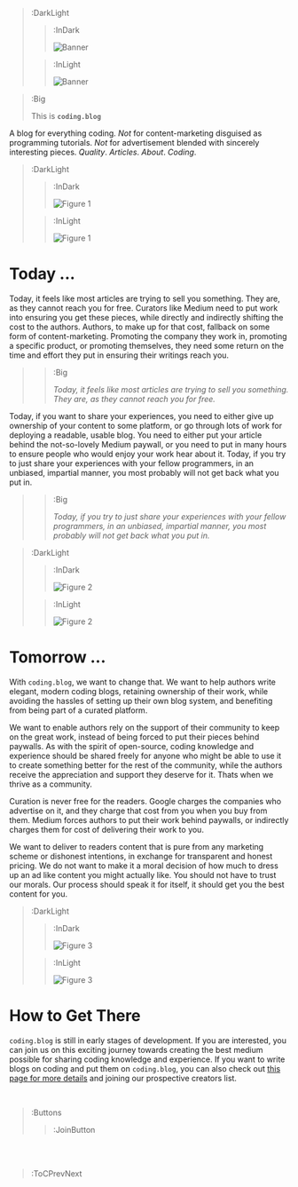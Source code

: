 > :DarkLight
> > :InDark
> >
> > ![Banner](/banner-dark.svg)
>
> > :InLight
> >
> > ![Banner](/banner.svg)


> :Big
>
> This is **`coding.blog`**

A blog for everything coding.
*Not* for content-marketing disguised as programming tutorials.
*Not* for advertisement blended with sincerely interesting pieces.
*Quality*. *Articles*. *About*. *Coding*.

> :DarkLight
> > :InDark
> >
> > ![Figure 1](/img/figure1-dark.svg)
>
> > :InLight
> >
> > ![Figure 1](/img/figure1.svg)

# Today ...

Today, it feels like most articles are trying to sell you something. They are,
as they cannot reach you for free. Curators like Medium need to put work into
ensuring you get these pieces, while directly and indirectly shifting the cost
to the authors. Authors, to make up for that cost, fallback on some form of content-marketing.
Promoting the company they work in, promoting a specific product, or promoting themselves,
they need some return on the time and effort they put in ensuring their writings reach you.

> > :Big
> >
> > _Today, it feels like most articles are trying to sell you something. They are,
> > as they cannot reach you for free._

Today, if you want to share your experiences, you need to either give up ownership of
your content to some platform, or go through lots of work for deploying a readable, usable
blog. You need to either put your article behind the not-so-lovely Medium
paywall, or you need to put in many hours to ensure people who would enjoy your work
hear about it. Today, if you try to just share your experiences with your fellow programmers, in an unbiased,
impartial manner, you most probably will not get back what you put in.

> > :Big
> >
> > _Today, if you try to just share your experiences with your fellow programmers, in an unbiased,
> > impartial manner, you most probably will not get back what you put in._

> :DarkLight
> > :InDark
> >
> > ![Figure 2](/img/figure2-dark.svg)
>
> > :InLight
> >
> > ![Figure 2](/img/figure2.svg)

# Tomorrow ...

With `coding.blog`, we want to change that. We want to help authors write elegant, modern coding blogs,
retaining ownership of their work, while avoiding the hassles of setting up their own blog system,
and benefiting from being part of a curated platform.

We want to enable authors rely on the support of their community to keep on the great work, instead
of being forced to put their pieces behind paywalls. As with the spirit of open-source, coding knowledge and 
experience should be shared freely for anyone who might be able to use it to create something better 
for the rest of the community, while the authors receive the appreciation and support they deserve for it.
Thats when we thrive as a community.

Curation is never free for the readers. Google charges the companies who advertise on it, and they charge
that cost from you when you buy from them. Medium forces authors to put their work behind paywalls, 
or indirectly charges them for cost of delivering their work to you.

We want to deliver to readers content that is pure from any marketing scheme or dishonest intentions,
in exchange for transparent and honest pricing. We do not want to make it a moral decision of how much
to dress up an ad like content you might actually like. You should not have to trust our morals. Our
process should speak it for itself, it should get you the best content for you.

> :DarkLight
> > :InDark
> >
> > ![Figure 3](/img/figure3-dark.svg)
>
> > :InLight
> >
> > ![Figure 3](/img/figure3.svg)

# How to Get There

`coding.blog` is still in early stages of development. If you are interested, you can join
us on this exciting journey towards creating the best medium possible for sharing 
coding knowledge and experience. If you want to write blogs on coding and put them on
`coding.blog`, you can also check out [this page for more details](/creators) and joining
our prospective creators list.

<br>

> :Buttons
> > :JoinButton

<br><br>

> :ToCPrevNext